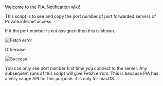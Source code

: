 Welcome to the PIA_Notification wiki!


This script is to see and copy the port number of port forwarded servers of Private internet access.

If it the port number is not assigned then this is shown.

![Fetch error](https://res.cloudinary.com/dhqfxgoeo/image/upload/v1546158157/b.png)


Otherwise 

![Success](https://res.cloudinary.com/dhqfxgoeo/image/upload/v1546158157/a.png)


You can only see port number first time you connect to the server. Any subsequent runs of this script will give Fetch errors.
This is because PIA has a very vauge API for this purpose. It is only for macOS.
